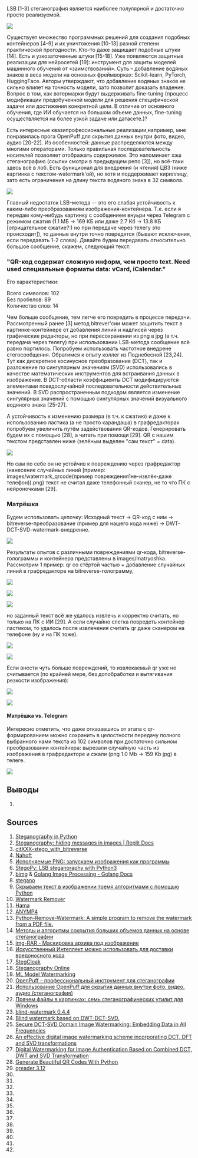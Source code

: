 LSB [1-3] стеганография является наиболее полулярной и достаточно просто реализуемой.

![](https://raw.githubusercontent.com/unton3ton/Ma3shka/main/LSB.jpg)

Существует множество программных решений для создания подобных контейнеров [4-9] и их уничтожения [10-13] разной степени практической прогодности.
Кто-то даже защищает подобные штуки [14]. Есть и узкозаточенные штуки [15-18]. Уже появляются защитные реализации для нейросетей [19]: инструмент для защиты моделей машинного обучения от «заимствований». Суть – добавление водяных знаков в веса модели на основных фреймворках: Scikit-learn, PyTorch, HuggingFace. Авторы утверждают, что добавление водяных знаков не сильно влияет на точность модели, зато позволит доказать владение. Вопрос в том, как вотермарки будут выдерживать fine-tuning (процесс модификации предобученной модели для решения специфической задачи или достижения конкретной цели. В отличие от основного обучения, где ИИ обучается на большом объеме данных, fine-tuning осуществляется на более узкой задаче или датасете.)?  


Есть интересные квазипрофессиональные реализации,например, мне понравилась прога OpenPuff для скрытия данных внутри фото, видео, аудио [20-22]. Из особенностей: данные распределяются между многими операторами. Только правильная последовательность носителей позволяет отображать содержимое. Это напоминает хэш стеганографию (ссылки смотри в предыдущем репо [3]), но всё-таки здесь всё в лоб. Eсть функционал для внедрения (и чтения) ЦВЗ (ниже картинка с текстом-watermark'ой), но хотя и поддерживает кириллицу, зато есть ограничения на длину текста водяного знака в 32 символа.

![](https://raw.githubusercontent.com/unton3ton/Ma3shka/main/OpenPuff/girls-wiht-matermark.jpeg)


Главный недостаток LSB-метода -- это его слабая устойчивость к каким-либо преобразованиям изображения-контейнера. Т.е. если я передам кому-нибудь картинку с сообщением внуьри через Telegram с режимом сжатия (1.1 МБ -> 169 КБ или даже 2.7 Кб -> 13.8 КБ [отрицательное сжатие?:) но при передаче через телегу это происходит]), то данные внутри точно повредятся (бывают исключения, если передавать 1-2 слова). Давайте будем передавать относительно большое сообщение, скажем, следующий текст:  


### "QR-код содержат сложную информ, чем просто text. Need used специальные форматы data: vCard, iCalendar."  

Его характеристики:  


Всего символов: 102  
Без пробелов: 89  
Количество слов: 14  


Чем больше сообщение, тем легче его повредить в процессе передачи. Рассмотренный ранее [3] метод bitrever'сии может защитить текст в картинке-контейнере от добавления линий и надписей через графические редакторы, но при пересохранении из png в jpg (в т.ч. передача через телегу) при использовании LSB-метода сообщение всё равно портилось. Попробуем использовать частотное внедрене стегосообщения. Обратимся к опыту коллег из Поднебесной [23,24]. Тут как дискретное косинусное преобразование (DCT), так и разложение по сингулярным значениям (SVD) использовались в качестве математических инструментов для встраивания данных в изображение. В DCT-области коэффициенты DCT модифицируются элементами псевдослучайной последовательности действительных значений. В SVD распространенным подходом является изменение сингулярных значений с помощью сингулярных значений визуального водяного знака [25-27].  


А устойчивость к изменению размера (в т.ч. к сжатию) и даже к использованию ластика (а не просто карандаша) в графредакторах попробуем увеличить путём задействования QR-кодов. Генерировать будем их с помощью [28], а читать при помощи [29]. QR с нашим текстом представлен ниже (зелёным выделен "сам текст" = data).

![](https://raw.githubusercontent.com/unton3ton/Ma3shka/main/images/watermark_qrcode%20(1-%D1%8F%20%D0%BA%D0%BE%D0%BF%D0%B8%D1%8F).png)

Но сам по себе он не устойчив к повреждению через графредактор (нанесение случайных линий [пример: images/watermark_qrcode(пример повреждения1не-извлёк-даже телефон)).png) текст не считал даже телефонный сканер, не то что ПК c нейроночками [29].  

### Матрёшка

Будем использовать цепочку: Исходный текст -> QR-код с ним -> bitreverse-преобразование (пример для нашего кода ниже) -> DWT-DCT-SVD-watermark-внедрение. 

![](https://raw.githubusercontent.com/unton3ton/Ma3shka/main/images/corupt.png)

Результаты опытов с различными повреждениями qr-кода, bitreverse-голограммы и контейнера представлены в images/matryoshka.  Рассмотрим 1 пример: qr со стёртой частью + добавление случайных линий в графредакторе на bitreverse-голограмму,

![](https://raw.githubusercontent.com/unton3ton/Ma3shka/main/images/watermark_qrcode%20(2-%D1%8F%20%D0%B8%D0%B7%D0%B2%D0%BB%D1%91%D0%BA).png)

![](https://raw.githubusercontent.com/unton3ton/Ma3shka/main/images/matryoshka/3corupt.png)

![](https://raw.githubusercontent.com/unton3ton/Ma3shka/main/images/matryoshka/3%D0%BF%D0%BA%2Bresult.png)

но заданный текст всё же удалось извлечь и корректно считать, но только на ПК с ИИ [29]. А если случайно слегка повредеть контейнер ластиком, то удалось после извлечения считать qr даже сканером на телефоне (ну и на ПК тоже).

![](https://raw.githubusercontent.com/unton3ton/Ma3shka/main/images/matryoshka/9embedded_img.png)

![](https://raw.githubusercontent.com/unton3ton/Ma3shka/main/images/matryoshka/9PC%2Bphone%2Bresult.png)

Если внести чуть больше повреждений, то  извлекаемый qr уже не считывается (по крайней мере, без допобработки и вытягивания резкости изображения):

![](https://raw.githubusercontent.com/unton3ton/Ma3shka/main/images/matryoshka/10embedded_img.png)

![](https://raw.githubusercontent.com/unton3ton/Ma3shka/main/images/matryoshka/10PC-phone-result.png)

#### Матрёшка vs. Telegram

Интересно отметить, что даже отказавшись от этапа с qr-формированием можно сохранить в целостности передачу полного выбранного нами текста из 102 символов при достаточно сильном преобразовании контейнера: вырезали случайную часть из изображения в графредакторе и сжали (png 1.0 Mb -> 159 Kb jpg) в телеге. 

![](https://raw.githubusercontent.com/unton3ton/Ma3shka/main/images/compressTelega-for-fulltext/embedded_text1.jpg)

## Выводы

1. 

## Sources

1. [Steganography in Python](https://github.com/priyansh-anand/steganographer)
2. [Steganography: hiding messages in images | Replit Docs](https://docs.replit.com/tutorials/python/steganography)
3. [citXXX-stego_with_bitreverse](https://github.com/unton3ton/citXXX-stego_with_bitreverse)
4. [Nahoft](https://github.com/u4i-admin/Nahoft)
5. [Исполняемые PNG: запускаем изображения как программы](https://habr.com/ru/articles/535292/)
6. [StegoPy: LSB steganoraphy with Python3](https://github.com/securityhigh/StegoPy)
7. [bimg](https://github.com/h2non/bimg) & [Golang Image Processing - Golang Docs](https://golangdocs.com/golang-image-processing)
8. [stegano](https://pypi.org/project/stegano/)
9. [Скрываем текст в изображении тремя алгоритмами с помощью Python](https://codeby.net/threads/skryvaem-tekst-v-izobrazhenii-tremja-algoritmami-s-pomoschju-python.79986/)
10. [Watermark Remover](https://www.watermarkremover.io/)
11. [Hama](https://www.hama.app/en)
12. [ ANYMP4 ](https://www.anymp4.com/ru/watermark-remover-online/)
13. [Python-Remove-Watermark: A simple program to remove the watermark from a PDF file.](https://github.com/LJSthu/Python-Remove-Watermark)
14. [Методы и алгоритмы сокрытия больших объемов данных на основе стеганографии](https://www.dissercat.com/content/metody-i-algoritmy-sokrytiya-bolshikh-obemov-dannykh-na-osnove-steganografii)
15. [img-RAR - Маскировка архива под изображение](http://howdyho.net/download/382?tg)
16. [Искусственный Интеллект можно использовать для доставки вредоносного кода](https://arstechnica.com/gadgets/2021/07/researches-demonstrate-that-malware-can-be-hidden-inside-ai-models/)
17. [StegCloak](https://t.me/KladovkaPavlu/809)
18. [Steganography Online](https://stylesuxx.github.io/steganography/) 
19. [ML Model Watermarking](https://github.com/SAP/ml-model-watermarking)
20. [OpenPuff – профессиональный инструмент для стеганографии](https://itsecforu.ru/2017/10/10/openpuff-%D0%BF%D1%80%D0%BE%D1%84%D0%B5%D1%81%D1%81%D0%B8%D0%BE%D0%BD%D0%B0%D0%BB%D1%8C%D0%BD%D1%8B%D0%B9-%D0%B8%D0%BD%D1%81%D1%82%D1%80%D1%83%D0%BC%D0%B5%D0%BD%D1%82-%D0%B4%D0%BB%D1%8F-%D1%81%D1%82/)
21. [Использование OpenPuff для скрытия данных внутри фото, видео, аудио (стеганография)](https://youtu.be/Luo4CBgUGjg)
22. [Прячем файлы в картинках: семь стеганографических утилит для Windows](https://xakep.ru/2017/01/23/windows-stenographic-tools/?ysclid=lo345orrk6856129250#toc07)
23. [blind-watermark 0.4.4](https://pypi.org/project/blind-watermark/)
24. [Blind watermark based on DWT-DCT-SVD.](https://github.com/guofei9987/blind_watermark)
25. [Secure DCT-SVD Domain Image Watermarking: Embedding Data in All Frequencies](http://www.theparticle.com/documents/DCT-SVDpaperFINAL.pdf)
26. [An effective digital image watermarking scheme incorporating DCT, DFT and SVD transformations](https://peerj.com/articles/cs-1427/#)
27. [Digital Watermarking for Image Authentication Based on Combined DCT, DWT and SVD Transformation](https://www.ijcsi.org/papers/IJCSI-10-3-1-223-230.pdf)
28. [Generate Beautiful QR Codes With Python](https://realpython.com/python-generate-qr-code/)
29. [qreader 3.12](https://pypi.org/project/qreader/)
30. []()
31. []()
32. []()
33. []()
34. []()
35. []()
36. []()
37. []()
38. []()
39. []()
40. []()
41. []()
42. []()
